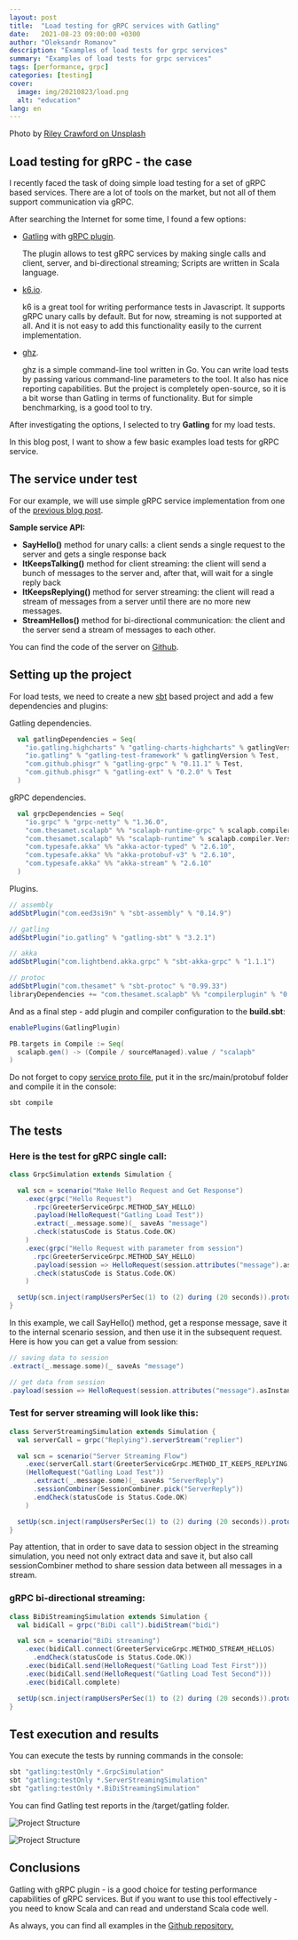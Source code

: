 ```yaml
---
layout: post
title:  "Load testing for gRPC services with Gatling"
date:   2021-08-23 09:00:00 +0300
author: "Oleksandr Romanov"
description: "Examples of load tests for grpc services"
summary: "Examples of load tests for grpc services"
tags: [performance, grpc]
categories: [testing]
cover:
  image: img/20210823/load.png
  alt: "education"
lang: en
---
```


Photo by [Riley Crawford on Unsplash](https://unsplash.com/@ricrawfo?utm_source=unsplash&utm_medium=referral&utm_content=creditCopyText)

## Load testing for gRPC - the case

I recently faced the task of doing simple load testing for a set of gRPC based services.
There are a lot of tools on the market, but not all of them support communication via gRPC.  

After searching the Internet for some time, I found a few options:

- [Gatling](https://gatling.io/) with [gRPC plugin](https://github.com/phiSgr/gatling-grpc).

    The plugin allows to test gRPC services by making single calls and client, server, and bi-directional streaming; Scripts are written in Scala language.

- [k6.io](https://k6.io/).

    k6 is a great tool for writing performance tests in Javascript. It supports gRPC unary calls by default. But for now, streaming is not supported at all. And it is not easy to add this functionality easily to the current implementation.

- [ghz](https://ghz.sh/).

    ghz is a simple command-line tool written in Go. You can write load tests by passing various command-line parameters to the tool. It also has nice reporting capabilities. But the project is completely open-source, so it is a bit worse than Gatling in terms of functionality. But for simple benchmarking, is a good tool to try. 

After investigating the options, I selected to try **Gatling** for my load tests.  

In this blog post, I want to show a few basic examples load tests for gRPC service. 

## The service under test

For our example, we will use simple gRPC service implementation from one of the [previous blog post](https://testengineeringnotes.com/posts/2021-06-12-scala-grpc-api-tests/). 

**Sample service API:**
- **SayHello()** method for unary calls: a client sends a single request to the server and gets a single response back  
- **ItKeepsTalking()** method for client streaming: the client will send a bunch of messages to the server and, after that, will wait for a single reply back
- **ItKeepsReplying()** method for server streaming: the client will read a stream of messages from a server until there are no more new messages.  
- **StreamHellos()** method for bi-directional communication: the client and the server send a stream of messages to each other. 

You can find the code of the server on [Github](https://github.com/alexromanov/server-grpc-sample). 

## Setting up the project

For load tests, we need to create a new [sbt](https://www.scala-sbt.org/) based project and add a few dependencies and plugins:

Gatling dependencies.

```scala
  val gatlingDependencies = Seq(
    "io.gatling.highcharts" % "gatling-charts-highcharts" % gatlingVersion % Test,
    "io.gatling" % "gatling-test-framework" % gatlingVersion % Test,
    "com.github.phisgr" % "gatling-grpc" % "0.11.1" % Test,
    "com.github.phisgr" % "gatling-ext" % "0.2.0" % Test
  )
```

gRPC dependencies.
```scala
  val grpcDependencies = Seq(
    "io.grpc" % "grpc-netty" % "1.36.0",
    "com.thesamet.scalapb" %% "scalapb-runtime-grpc" % scalapb.compiler.Version.scalapbVersion,
    "com.thesamet.scalapb" %% "scalapb-runtime" % scalapb.compiler.Version.scalapbVersion % "protobuf",
    "com.typesafe.akka" %% "akka-actor-typed" % "2.6.10",
    "com.typesafe.akka" %% "akka-protobuf-v3" % "2.6.10",
    "com.typesafe.akka" %% "akka-stream" % "2.6.10"
  )
```

Plugins.

```scala
// assembly
addSbtPlugin("com.eed3si9n" % "sbt-assembly" % "0.14.9")

// gatling
addSbtPlugin("io.gatling" % "gatling-sbt" % "3.2.1")

// akka
addSbtPlugin("com.lightbend.akka.grpc" % "sbt-akka-grpc" % "1.1.1")

// protoc
addSbtPlugin("com.thesamet" % "sbt-protoc" % "0.99.33")
libraryDependencies += "com.thesamet.scalapb" %% "compilerplugin" % "0.10.11"
```

And as a final step - add plugin and compiler configuration to the **build.sbt**:
```scala
enablePlugins(GatlingPlugin)

PB.targets in Compile := Seq(
  scalapb.gen() -> (Compile / sourceManaged).value / "scalapb"
)
```

Do not forget to copy [service proto file](https://github.com/alexromanov/server-grpc-sample/blob/main/src/main/protobuf/hello_world.proto), put it in the src/main/protobuf folder and compile it in the console:
```scala
sbt compile
```

## The tests

### Here is the test for gRPC single call:
```scala
class GrpcSimulation extends Simulation {

  val scn = scenario("Make Hello Request and Get Response")
    .exec(grpc("Hello Request")
      .rpc(GreeterServiceGrpc.METHOD_SAY_HELLO)
      .payload(HelloRequest("Gatling Load Test"))
      .extract(_.message.some)(_ saveAs "message")
      .check(statusCode is Status.Code.OK)
    )
    .exec(grpc("Hello Request with parameter from session")
      .rpc(GreeterServiceGrpc.METHOD_SAY_HELLO)
      .payload(session => HelloRequest(session.attributes("message").asInstanceOf[String]))
      .check(statusCode is Status.Code.OK)
    )

  setUp(scn.inject(rampUsersPerSec(1) to (2) during (20 seconds)).protocols(grpcPsgConf.shareChannel))
}
```

In this example, we call SayHello() method, get a response message, save it to the internal scenario session, and then use it in the subsequent request. 
Here is how you can get a value from session:
```scala
// saving data to session
.extract(_.message.some)(_ saveAs "message")

// get data from session
.payload(session => HelloRequest(session.attributes("message").asInstanceOf[String]))
```

### Test for server streaming will look like this:

```scala
class ServerStreamingSimulation extends Simulation {
  val serverCall = grpc("Replying").serverStream("replier")

  val scn = scenario("Server Streaming Flow")
    .exec(serverCall.start(GreeterServiceGrpc.METHOD_IT_KEEPS_REPLYING)
    (HelloRequest("Gatling Load Test"))
      .extract(_.message.some)(_ saveAs "ServerReply")
      .sessionCombiner(SessionCombiner.pick("ServerReply"))
      .endCheck(statusCode is Status.Code.OK)
    )

  setUp(scn.inject(rampUsersPerSec(1) to (2) during (20 seconds)).protocols(grpcPsgConf.shareChannel))
}
```
Pay attention, that in order to save data to session object in the streaming simulation, you need not only extract data and save it, but also call sessionCombiner method to share session data between all messages in a stream.  


### gRPC bi-directional streaming:
```scala
class BiDiStreamingSimulation extends Simulation {
  val bidiCall = grpc("BiDi call").bidiStream("bidi")

  val scn = scenario("BiDi streaming")
    .exec(bidiCall.connect(GreeterServiceGrpc.METHOD_STREAM_HELLOS)
      .endCheck(statusCode is Status.Code.OK))
    .exec(bidiCall.send(HelloRequest("Gatling Load Test First")))
    .exec(bidiCall.send(HelloRequest("Gatling Load Test Second")))
    .exec(bidiCall.complete)

  setUp(scn.inject(rampUsersPerSec(1) to (2) during (20 seconds)).protocols(grpcPsgConf.shareChannel))
}
```
## Test execution and results

You can execute the tests by running commands in the console:
```scala
sbt "gatling:testOnly *.GrpcSimulation"
sbt "gatling:testOnly *.ServerStreamingSimulation"
sbt "gatling:testOnly *.BiDiStreamingSimulation"
```

You can find Gatling test reports in the /target/gatling folder.

![Project Structure](/img/20210823/grpcGatling.png)

![Project Structure](/img/20210823/serverGatling.png)

## Conclusions

Gatling with gRPC plugin - is a good choice for testing performance capabilities of gRPC services. 
But if you want to use this tool effectively - you need to know Scala and can read and understand Scala code well. 

As always, you can find all examples in the [Github repository.](https://github.com/alexromanov/gatling-grpc-tests-sample) 

